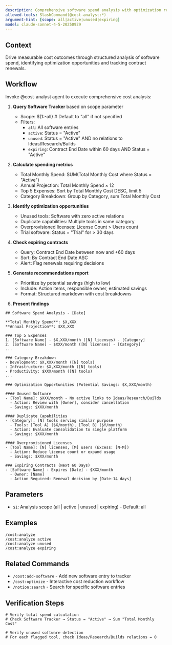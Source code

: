 ```yaml
---
description: Comprehensive software spend analysis with optimization recommendations
allowed-tools: SlashCommand(@cost-analyst:*)
argument-hint: [scope: all|active|unused|expiring]
model: claude-sonnet-4-5-20250929
---
```


## Context
Drive measurable cost outcomes through structured analysis of software spend, identifying optimization opportunities and tracking contract renewals.

## Workflow

Invoke @cost-analyst agent to execute comprehensive cost analysis:

1. **Query Software Tracker** based on scope parameter
   - Scope: ${1:-all}  # Default to "all" if not specified
   - Filters:
     - `all`: All software entries
     - `active`: Status = "Active"
     - `unused`: Status = "Active" AND no relations to Ideas/Research/Builds
     - `expiring`: Contract End Date within 60 days AND Status = "Active"

2. **Calculate spending metrics**
   - Total Monthly Spend: SUM(Total Monthly Cost where Status = "Active")
   - Annual Projection: Total Monthly Spend × 12
   - Top 5 Expenses: Sort by Total Monthly Cost DESC, limit 5
   - Category Breakdown: Group by Category, sum Total Monthly Cost

3. **Identify optimization opportunities**
   - Unused tools: Software with zero active relations
   - Duplicate capabilities: Multiple tools in same category
   - Overprovisioned licenses: License Count > Users count
   - Trial software: Status = "Trial" for > 30 days

4. **Check expiring contracts**
   - Query: Contract End Date between now and +60 days
   - Sort: By Contract End Date ASC
   - Alert: Flag renewals requiring decisions

5. **Generate recommendations report**
   - Prioritize by potential savings (high to low)
   - Include: Action items, responsible owner, estimated savings
   - Format: Structured markdown with cost breakdowns

6. **Present findings**

```
## Software Spend Analysis - [Date]

**Total Monthly Spend**: $X,XXX
**Annual Projection**: $XX,XXX

### Top 5 Expenses
1. [Software Name] - $X,XXX/month ([N] licenses) - [Category]
2. [Software Name] - $XXX/month ([N] licenses) - [Category]
...

### Category Breakdown
- Development: $X,XXX/month ([N] tools)
- Infrastructure: $X,XXX/month ([N] tools)
- Productivity: $XXX/month ([N] tools)
...

### Optimization Opportunities (Potential Savings: $X,XXX/month)

#### Unused Software
- [Tool Name]: $XXX/month - No active links to Ideas/Research/Builds
  - Action: Review with [Owner], consider cancellation
  - Savings: $XXX/month

#### Duplicate Capabilities
- [Category]: [N] tools serving similar purpose
  - Tools: [Tool A] ($X/month), [Tool B] ($Y/month)
  - Action: Evaluate consolidation to single platform
  - Savings: $XXX/month

#### Overprovisioned Licenses
- [Tool Name]: [N] licenses, [M] users (Excess: [N-M])
  - Action: Reduce license count or expand usage
  - Savings: $XXX/month

### Expiring Contracts (Next 60 Days)
- [Software Name] - Expires [Date] - $XXX/month
  - Owner: [Name]
  - Action Required: Renewal decision by [Date-14 days]
```

## Parameters

- `$1`: Analysis scope (all | active | unused | expiring) - Default: all

## Examples

```
/cost:analyze
/cost:analyze active
/cost:analyze unused
/cost:analyze expiring
```

## Related Commands

- `/cost:add-software` - Add new software entry to tracker
- `/cost:optimize` - Interactive cost reduction workflow
- `/notion:search` - Search for specific software entries

## Verification Steps

```
# Verify total spend calculation
# Check Software Tracker → Status = "Active" → Sum "Total Monthly Cost"

# Verify unused software detection
# For each flagged tool, check Ideas/Research/Builds relations = 0
```
